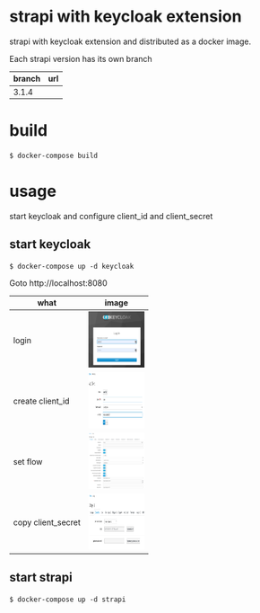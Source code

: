 # strapi with keycloak extension
strapi with keycloak extension and distributed as a docker image.

Each strapi version has its own branch

| branch | url | 
| --     | -- |
| 3.1.4 | |

# build
```
$ docker-compose build
```

# usage 
start keycloak and configure client_id and client_secret 
## start keycloak
```
$ docker-compose up -d keycloak
```
Goto http://localhost:8080

| what | image | 
| -- | -- | 
| login | <img src="https://github.com/marcelmaatkamp/strapi-extension-keycloak/raw/master/docs/images/keycloak_login.png" width="100" height="100"/> |
| create client_id | <img src="https://github.com/marcelmaatkamp/strapi-extension-keycloak/raw/master/docs/images/keycloak_clientid_create.png" width="100" height="100"/> |
| set flow | <img src="https://github.com/marcelmaatkamp/strapi-extension-keycloak/raw/master/docs/images/keycloak_clientid_clientid.png" width="100" height="100"/> |
| copy client_secret | <img src="https://github.com/marcelmaatkamp/strapi-extension-keycloak/raw/master/docs/images/keycloak_clientid_clientsecret.png" width="100" height="100"/> |

## start strapi
```
$ docker-compose up -d strapi
```
